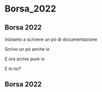 # Borsa_2022

## Borsa 2022

Iniziamo a scrivere un pò di documentazione

Scrivo un pò anche io

E ora scrivo pure io

E io no?

## Borsa 2022